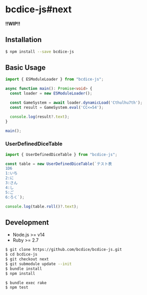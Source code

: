 # bcdice-js#next

**!!WIP!!**

## Installation
```bash
$ npm install --save bcdice-js
```

## Basic Usage
```ts
import { ESModuleLoader } from "bcdice-js";

async function main(): Promise<void> {
  const loader = new ESModuleLoader();

  const GameSystem = await loader.dynamicLoad('Cthulhu7th');
  const result = GameSystem.eval('CC<=54');

  console.log(result?.text);
}

main();
```

### UserDefinedDiceTable
```ts
import { UserDefinedDiceTable } from "bcdice-js";

const table = new UserDefinedDiceTable(`テスト表
1D6
1:いち
2:に
3:さん
4:し
5:ご
6:ろく`);

console.log(table.roll()?.text);
```

## Development
* Node.js >= v14
* Ruby >= 2.7

```bash
$ git clone https://github.com/bcdice/bcdice-js.git
$ cd bcdice-js
$ git checkout next
$ git submodule update --init
$ bundle install
$ npm install
```

```bash
$ bundle exec rake
$ npm test
```
